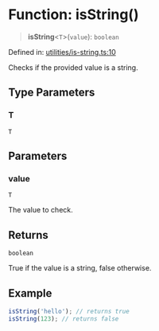 # Function: isString()

> **isString**\<`T`\>(`value`): `boolean`

Defined in: [utilities/is-string.ts:10](https://github.com/Forge-Game-Engine/Forge/blob/7b95769650b59c5ba12aa490e41717344ca6bf1e/src/utilities/is-string.ts#L10)

Checks if the provided value is a string.

## Type Parameters

### T

`T`

## Parameters

### value

`T`

The value to check.

## Returns

`boolean`

True if the value is a string, false otherwise.

## Example

```ts
isString('hello'); // returns true
isString(123); // returns false
```
